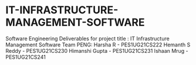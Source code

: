 # IT-INFRASTRUCTURE-MANAGEMENT-SOFTWARE
Software Engineering Deliverables for project title : IT Infrastructure Management Software
Team PENG: 
Harsha R - PES1UG21CS222
Hemanth S Reddy - PES1UG21CS230
Himanshi Gupta - PES1UG21CS231
Ishaan Mrug - PES1UG21CS241
